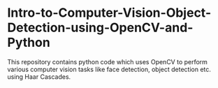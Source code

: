 # Intro-to-Computer-Vision-Object-Detection-using-OpenCV-and-Python
This repository contains python code which uses OpenCV to perform various computer vision tasks like face detection, object detection etc. using Haar Cascades.
